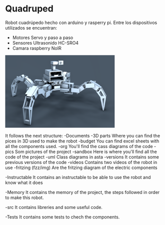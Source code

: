 # Quadruped

Robot cuadrúpedo hecho con arduino y rasperry pi. Entre los dispositivos utilizados se encuentran:
- Motores Servo y paso a paso
- Sensores Ultrasonido HC-SRO4
- Camara raspberry NoIR

<img src="Documents/sandbox/quad.png" width="350"/>

It follows the next structure:
-Documents
	-3D parts
		Where you can find the pices in 3D used to make the robot
	-budget
		You can find excel sheets with all the components used.
	-org
		You'll find the cass diagrams of the code
	-pics
		Som pictures of the project
	-sandbox
		Here is where you'll find all the code of the project
	-uml
		Class diagrams in asta
	-versions
		It contains some previous versions of the code
	-videos
		Contains two videos of the robot in use
	-fritzing (fzz/img)
		Are the fritzing diagram of the electric components

-Instructable
	It contains an instructable to be able to use the robot and know what it does

-Memory
	It contains the memory of the project, the steps followed in order to make this robot.

-src
	It contains libreries and some useful code.
	
-Tests
  It contains some tests to chech the components.
